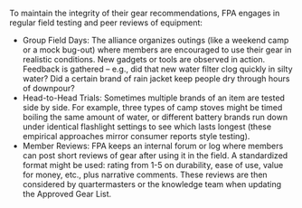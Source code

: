 To maintain the integrity of their gear recommendations, FPA engages in regular field testing and peer reviews of equipment:  
- Group Field Days: The alliance organizes outings (like a weekend camp or a mock bug-out) where members are encouraged to use their gear in realistic conditions. New gadgets or tools are observed in action. Feedback is gathered – e.g., did that new water filter clog quickly in silty water? Did a certain brand of rain jacket keep people dry through hours of downpour?  
- Head-to-Head Trials: Sometimes multiple brands of an item are tested side by side. For example, three types of camp stoves might be timed boiling the same amount of water, or different battery brands run down under identical flashlight settings to see which lasts longest (these empirical approaches mirror consumer reports style testing).  
- Member Reviews: FPA keeps an internal forum or log where members can post short reviews of gear after using it in the field. A standardized format might be used: rating from 1-5 on durability, ease of use, value for money, etc., plus narrative comments. These reviews are then considered by quartermasters or the knowledge team when updating the Approved Gear List.